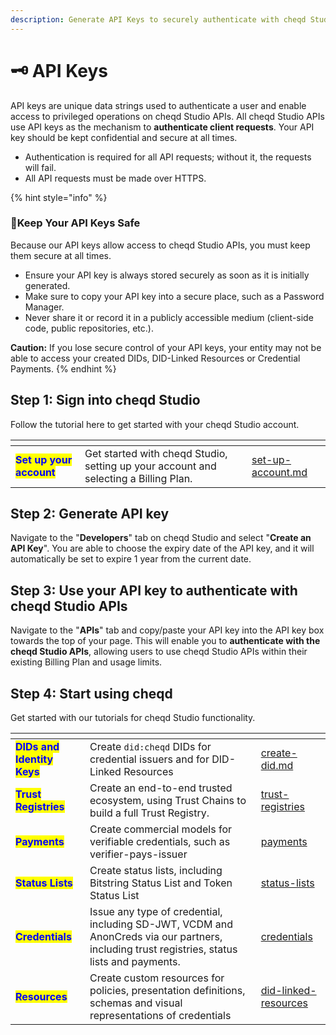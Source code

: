 ```yaml
---
description: Generate API Keys to securely authenticate with cheqd Studio APIs.
---
```


# 🗝️ API Keys

API keys are unique data strings used to authenticate a user and enable access to privileged operations on cheqd Studio APIs. All cheqd Studio APIs use API keys as the mechanism to **authenticate client requests**. Your API key should be kept confidential and secure at all times.

* Authentication is required for all API requests; without it, the requests will fail.
* All API requests must be made over HTTPS.

{% hint style="info" %}
### 🚧Keep Your API Keys Safe

Because our API keys allow access to cheqd Studio APIs, you must keep them secure at all times.

* Ensure your API key is always stored securely as soon as it is initially generated.
* Make sure to copy your API key into a secure place, such as a Password Manager.
* Never share it or record it in a publicly accessible medium (client-side code, public repositories, etc.).

**Caution:** If you lose secure control of your API keys, your entity may not be able to access your created DIDs, DID-Linked Resources or Credential Payments.
{% endhint %}

## Step 1: Sign into cheqd Studio

Follow the tutorial here to get started with your cheqd Studio account.

<table data-card-size="large" data-view="cards"><thead><tr><th></th><th></th><th data-hidden data-card-target data-type="content-ref"></th></tr></thead><tbody><tr><td><mark style="color:blue;"><strong>Set up your account</strong></mark></td><td>Get started with cheqd Studio, setting up your account and selecting a Billing Plan.</td><td><a href="set-up-account.md">set-up-account.md</a></td></tr></tbody></table>

## Step 2: Generate API key

Navigate to the "**Developers**" tab on cheqd Studio and select "**Create an API Key**". You are able to choose the expiry date of the API key, and it will automatically be set to expire 1 year from the current date.

## Step 3: Use your API key to authenticate with cheqd Studio APIs

Navigate to the "**APIs**" tab and copy/paste your API key into the API key box towards the top of your page. This will enable you to **authenticate with the cheqd Studio APIs**, allowing users to use cheqd Studio APIs within their existing Billing Plan and usage limits.

## Step 4: Start using cheqd

Get started with our tutorials for cheqd Studio functionality.

<table data-view="cards"><thead><tr><th></th><th></th><th data-hidden data-card-target data-type="content-ref"></th></tr></thead><tbody><tr><td><mark style="color:blue;"><strong>DIDs and Identity Keys</strong></mark></td><td>Create <code>did:cheqd</code> DIDs for credential issuers and for DID-Linked Resources</td><td><a href="../../studio/dids/create-did.md">create-did.md</a></td></tr><tr><td><mark style="color:blue;"><strong>Trust Registries</strong></mark></td><td>Create an end-to-end trusted ecosystem, using Trust Chains to build a full Trust Registry.</td><td><a href="../../studio/trust-registries/">trust-registries</a></td></tr><tr><td><mark style="color:blue;"><strong>Payments</strong></mark></td><td>Create commercial models for verifiable credentials, such as verifier-pays-issuer</td><td><a href="../../studio/payments/">payments</a></td></tr><tr><td><mark style="color:blue;"><strong>Status Lists</strong></mark></td><td>Create status lists, including Bitstring Status List and Token Status List</td><td><a href="../../studio/status-lists/">status-lists</a></td></tr><tr><td><mark style="color:blue;"><strong>Credentials</strong></mark></td><td>Issue any type of credential, including SD-JWT, VCDM and AnonCreds via our partners, including trust registries, status lists and payments.</td><td><a href="../../studio/credentials/">credentials</a></td></tr><tr><td><mark style="color:blue;"><strong>Resources</strong></mark></td><td>Create custom resources for policies, presentation definitions, schemas and visual representations of credentials</td><td><a href="../../studio/did-linked-resources/">did-linked-resources</a></td></tr></tbody></table>
